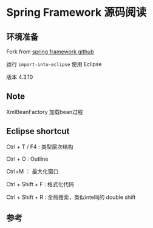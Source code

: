 ﻿# Spring Framework 源码阅读

## 环境准备

Fork from [spring framework github](https://github.com/spring-projects/spring-framework)

运行 `import-into-eclipse` 使用 Eclipse

版本  4.3.10


## Note

XmlBeanFactory 加载bean过程

## Eclipse shortcut

Ctrl + T / F4  : 类型层次结构

Ctrl + O : Outline

Ctrl+M ： 最大化窗口

Ctrl + Shift + F : 格式化代码

Ctrl + Shift + R : 全局搜索，类似intellij的 double shift





## 参考


